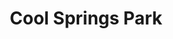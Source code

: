---
title: "Cool Springs Park"
url: /rowlesburg/cool-springs-park-george-washington-highway/
shop: gift
---